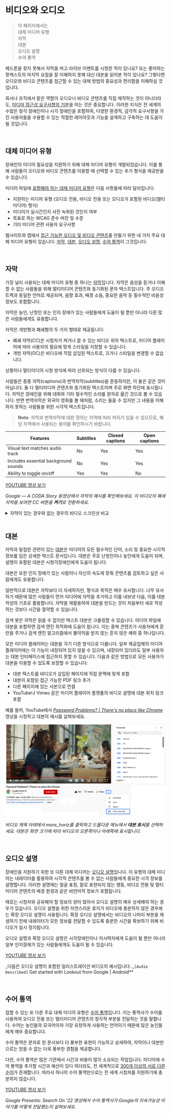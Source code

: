 # 비디오와 오디오

> 이 페이지에서는 <br/>
> 대체 미디어 유형 <br/>
> 자막 <br/>
> 대본 <br/>
> 오디오 설명 <br/>
> 수어 통역 <br/>

헤드폰을 찾지 못해서 자막을 켜고 라이브 이벤트를 시청한 적이 있나요? 또는 좋아하는 팟캐스트의 마지막 요점을 잘 이해하지 못해 대신 대본을 읽어본 적이 있나요? 그렇다면 오디오와 비디오 콘텐츠를 접근할 수 있는 대체 방법의 중요성과 편리함을 이해하실 것입니다.

회사나 조직에서 맡은 역할이 오디오나 비디오 콘텐츠를 직접 제작하는 것이 아니더라도, [미디어 접근성 요구사항의 기본](https://www.w3.org/WAI/WCAG21/Understanding/time-based-media)을 아는 것은 중요합니다. 이러한 지식은 전 세계의 수많은 청각 장애인이나 시각 장애인을 포함하여, 다양한 환경적, 감각적 요구사항을 가진 사용자들을 수용할 수 있는 적절한 레이아웃과 기능을 설계하고 구축하는 데 도움이 될 것입니다.

<br/>

## 대체 미디어 유형

장애인의 미디어 필요성을 지원하기 위해 대체 미디어 유형이 개발되었습니다. 이를 통해 사람들이 오디오와 비디오 콘텐츠를 이용할 때 선택할 수 있는 추가 형식을 제공받을 수 있습니다.

미디어 파일에 [포함해야 하는 대체 미디어 유형](https://www.w3.org/WAI/media/av/planning/#wcag-standard)은 다음 사항들에 따라 달라집니다:

- 지원하는 미디어 유형 (오디오 전용, 비디오 전용 또는 오디오가 포함된 비디오(멀티미디어) 형식)
- 미디어가 실시간인지 사전 녹화된 것인지 여부
- 목표로 하는 WCAG 준수 버전 및 수준
- 기타 미디어 관련 사용자 요구사항

웹사이트와 앱에서 [접근 가능한 오디오 및 비디오 콘텐츠](https://www.w3.org/WAI/media/av/)를 만들기 위한 네 가지 주요 대체 미디어 유형이 있습니다: [자막](https://web.dev/learn/accessibility/video-audio#captions), [대본](https://web.dev/learn/accessibility/video-audio#transcripts), [오디오 설명](https://web.dev/learn/accessibility/video-audio#audio_descriptions), [수어 통역](https://web.dev/learn/accessibility/video-audio#sign_language_interpretation)이 그것입니다.

<br/>

## 자막

가장 널리 사용되는 대체 미디어 유형 중 하나는 [자막](https://www.w3.org/WAI/media/av/captions/)입니다. 자막은 음성을 듣거나 이해할 수 없는 사람들을 위해 멀티미디어 콘텐츠와 동기화된 문자 텍스트입니다. 주 오디오 트랙과 동일한 언어로 제공되며, 음향 효과, 배경 소음, 중요한 음악 등 필수적인 비음성 정보도 포함합니다.

자막은 농인, 난청인 또는 인지 장애가 있는 사람들에게 도움이 될 뿐만 아니라 다른 많은 사람들에게도 유용합니다.

자막은 개방형과 폐쇄형의 두 가지 형태로 제공됩니다:

- 폐쇄 자막(CC)은 시청자가 켜거나 끌 수 있는 비디오 위의 텍스트로, 미디어 플레이어에 따라 사용자의 필요에 맞게 스타일을 지정할 수 있습니다.
- 개방 자막(OC)은 비디오에 직접 삽입된 텍스트로, 끄거나 스타일을 변경할 수 없습니다.

상황이나 멀티미디어 시청 방식에 따라 선호되는 방식이 다를 수 있습니다.

사람들은 종종 자막(captions)과 번역자막(subtitles)을 혼동하지만, 이 둘은 같은 것이 아닙니다. 둘 다 멀티미디어 콘텐츠와 동기화된 텍스트이며 주로 화면 하단에 표시됩니다. 자막은 장애인을 위해 대화와 기타 필수적인 소리를 문자로 옮긴 것으로 볼 수 있습니다. 반면 번역자막은 외국어 영화를 볼 때처럼, 소리는 들을 수 있지만 그 내용을 이해하지 못하는 사람들을 위한 시각적 텍스트입니다.

> **Note**: 자막과 번역자막에 대한 정의는 지역에 따라 차이가 있을 수 있으므로, 해당 지역에서 사용되는 용어를 확인하시기 바랍니다.

| Features                             | Subtitles | Closed captions | Open captions |
| ------------------------------------ | --------- | --------------- | ------------- |
| Visual text matches audio track      | No        | Yes             | Yes           |
| Includes essential background sounds | No        | Yes             | Yes           |
| Ability to toggle on/off             | Yes       | Yes             | No            |

[YOUTUBE 영상 보기](https://youtu.be/pXc_w49fsmI)

_Google — A CODA Story 동영상에서 자막의 예시를 확인해보세요. 이 비디오의 폐쇄 자막을 보려면 CC 버튼을 **켜기**로 전환하세요._

<details>
<summary>자막이 있는 경우와 없는 경우의 비디오 스크린샷 비교</summary>

![alt text](../images/13-1.png)

![alt text](../images/13-2.png)

</details>

<br/>

## 대본

자막과 밀접한 관련이 있는 [대본](https://www.w3.org/WAI/media/av/transcripts/)은 미디어의 모든 필수적인 단어, 소리 및 중요한 시각적 정보를 담은 상세한 텍스트 문서입니다. 대본은 주로 난청인이나 농인에게 도움이 되며, 설명이 포함된 대본은 시청각장애인에게 도움이 됩니다.

대본은 또한 인지 장애가 있는 사람이나 자신의 속도에 맞춰 콘텐츠를 검토하고 싶은 사람에게도 유용합니다.

일반적으로 대본은 자막보다 더 자세하지만, 형식과 목적은 매우 유사합니다. 너무 유사하기 때문에 많은 사람들이 먼저 미디어에 자막을 추가하고 이를 내보낸 다음, 이를 대본 작성의 기초로 활용합니다. 자막을 재활용하여 대본을 만드는 것이 처음부터 새로 작성하는 것보다 시간을 절약할 수 있습니다.

검색 봇은 자막은 읽을 수 없지만 텍스트 대본은 크롤링할 수 있습니다. 미디어 파일에 대본을 포함하면 검색 엔진 최적화에 도움이 됩니다. 이는 중복 콘텐츠가 사용자에게 혼란을 주거나 검색 엔진 알고리즘에서 불이익을 받지 않는 흔치 않은 예외 중 하나입니다.

모든 미디어 플레이어는 대본을 각기 다른 방식으로 다룹니다. 일부 제공업체의 미디어 플레이어에는 이 기능이 내장되어 있지 않을 수 있으며, 내장되어 있더라도 일부 사용자는 대본 인터페이스에 접근하지 못할 수 있습니다. 다음과 같은 방법으로 모든 사용자가 대본을 이용할 수 있도록 보장할 수 있습니다:

- 대본 텍스트를 비디오가 삽입된 페이지에 직접 문맥에 맞게 포함
- 대본이 포함된 접근 가능한 PDF 링크 추가
- 다른 페이지에 있는 사본으로 연결
- YouTube나 Vimeo 같은 미디어 플레이어 플랫폼의 비디오 설명에 대본 위치 링크 포함

예를 들어, YouTube에서 [_Password Problems? | There's no place like Chrome_](https://www.youtube.com/watch?v=SlGuvC5nnTA) 영상을 시청하고 대본의 예시를 살펴보세요.

![alt text](../images/13-3.png)

*비디오 제목 아래에서 *more_horiz*를 클릭하고 드롭다운 메뉴에서 **대본 표시**를 선택하세요. 대본은 화면 크기에 따라 비디오의 오른쪽이나 아래쪽에 표시됩니다.*

<br/>

## 오디오 설명

장애인을 지원하기 위한 또 다른 대체 미디어는 [오디오 설명](https://www.w3.org/WAI/media/av/description/)입니다. 이 유형의 대체 미디어는 내레이터를 활용하여 시각적 콘텐츠를 볼 수 없는 사람들에게 중요한 시각 정보를 설명합니다. 이러한 설명에는 얼굴 표정, 말로 표현되지 않는 행동, 비디오 전용 및 멀티미디어 콘텐츠의 배경 환경과 같은 비언어적 정보가 포함됩니다.

때로는 시청자와 공유해야 할 정보의 양이 많아서 오디오 설명이 매우 상세해야 하는 경우가 있습니다. 오디오 설명을 위한 자연스러운 휴지가 비디오에 충분하지 않은 경우에는 확장 오디오 설명이 사용됩니다. 확장 오디오 설명에서는 비디오의 나머지 부분을 재생하기 전에 내레이터가 모든 정보를 전달할 수 있도록 충분한 시간을 확보하기 위해 비디오가 일시 정지됩니다.

오디오 설명과 확장 오디오 설명은 시각장애인이나 저시력자에게 도움이 될 뿐만 아니라 일부 인지장애가 있는 사람들에게도 도움이 될 수 있습니다.

[YOUTUBE 영상 보기](https://youtu.be/fNq5jWyEeWo)

_다음은 오디오 설명이 포함된 일러스트레이션 비디오의 예시입니다: _`[Audio Described]` Get started with Lookout from Google | Android\*\*

<br/>

## 수어 통역

접할 수 있는 또 다른 주요 대체 미디어 유형은 [수어 통역](https://www.w3.org/WAI/media/av/sign-languages/)입니다. 이는 통역사가 수어를 사용하여 오디오 전용 또는 멀티미디어 콘텐츠의 청각적 부분을 전달하는 것을 말합니다. 수어는 농인들의 모국어이자 가장 유창하게 사용하는 언어이기 때문에 많은 농인들에게 매우 중요합니다.

수어 통역은 문자로 된 문서보다 더 풍부한 표현이 가능하고 상세하여, 자막이나 대본만으로는 얻을 수 없는 더욱 풍부한 경험을 제공합니다.

다만, 수어 통역은 많은 기관에서 시간과 비용이 많이 소요되는 작업입니다. 미디어에 수어 통역을 추가할 시간과 예산이 있다 하더라도, 전 세계적으로 [300개 이상의 서로 다른 수어](https://en.wikipedia.org/wiki/List_of_sign_languages)가 존재합니다. 따라서 하나의 수어 통역만으로는 전 세계 시청자를 지원하기에 충분하지 않습니다.

[YOUTUBE 영상 보기](https://youtu.be/MbHuSHGZf5U)

_Google Presents: Search On '22 영상에서 수어 통역사가 Google의 지속가능성 이야기를 어떻게 전달했는지 살펴보세요._
